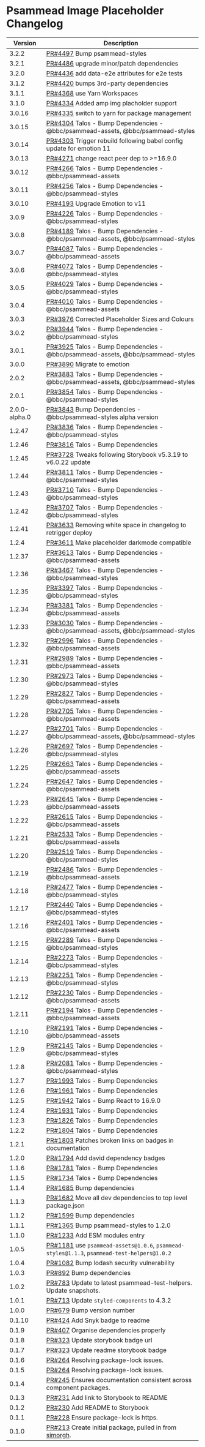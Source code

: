 # Psammead Image Placeholder Changelog

<!-- prettier-ignore -->
| Version | Description |
|---------|-------------|
| 3.2.2 | [PR#4497](https://github.com/bbc/psammead/pull/4497) Bump psammead-styles |
| 3.2.1 | [PR#4486](https://github.com/bbc/psammead/pull/4486) upgrade minor/patch dependencies |
| 3.2.0 | [PR#4436](https://github.com/bbc/psammead/pull/4436) add data-e2e attributes for e2e tests |
| 3.1.2 | [PR#4420](https://github.com/bbc/psammead/pull/4420) bumps 3rd-party dependencies |
| 3.1.1 | [PR#4368](https://github.com/bbc/psammead/pull/4368) use Yarn Workspaces |
| 3.1.0 | [PR#4334](https://github.com/bbc/psammead/pull/4334) Added amp img placholder support |
| 3.0.16 | [PR#4335](https://github.com/bbc/psammead/pull/4335) switch to yarn for package management |
| 3.0.15 | [PR#4304](https://github.com/bbc/psammead/pull/4304) Talos - Bump Dependencies - @bbc/psammead-assets, @bbc/psammead-styles |
| 3.0.14 | [PR#4303](https://github.com/bbc/psammead/pull/4303) Trigger rebuild following babel config update for emotion 11 |
| 3.0.13 | [PR#4271](https://github.com/bbc/psammead/pull/4271) change react peer dep to >=16.9.0 |
| 3.0.12 | [PR#4266](https://github.com/bbc/psammead/pull/4266) Talos - Bump Dependencies - @bbc/psammead-assets |
| 3.0.11 | [PR#4256](https://github.com/bbc/psammead/pull/4256) Talos - Bump Dependencies - @bbc/psammead-styles |
| 3.0.10 | [PR#4193](https://github.com/bbc/psammead/pull/4193) Upgrade Emotion to v11 |
| 3.0.9 | [PR#4226](https://github.com/bbc/psammead/pull/4226) Talos - Bump Dependencies - @bbc/psammead-styles |
| 3.0.8 | [PR#4189](https://github.com/bbc/psammead/pull/4189) Talos - Bump Dependencies - @bbc/psammead-assets, @bbc/psammead-styles |
| 3.0.7 | [PR#4087](https://github.com/bbc/psammead/pull/4087) Talos - Bump Dependencies - @bbc/psammead-assets |
| 3.0.6 | [PR#4072](https://github.com/bbc/psammead/pull/4072) Talos - Bump Dependencies - @bbc/psammead-styles |
| 3.0.5 | [PR#4029](https://github.com/bbc/psammead/pull/4029) Talos - Bump Dependencies - @bbc/psammead-styles |
| 3.0.4 | [PR#4010](https://github.com/bbc/psammead/pull/4010) Talos - Bump Dependencies - @bbc/psammead-assets |
| 3.0.3 | [PR#3976](https://github.com/bbc/psammead/pull/3976) Corrected Placeholder Sizes and Colours |
| 3.0.2 | [PR#3944](https://github.com/bbc/psammead/pull/3944) Talos - Bump Dependencies - @bbc/psammead-styles |
| 3.0.1 | [PR#3925](https://github.com/bbc/psammead/pull/3925) Talos - Bump Dependencies - @bbc/psammead-assets, @bbc/psammead-styles |
| 3.0.0 | [PR#3890](https://github.com/bbc/psammead/pull/3890) Migrate to emotion |
| 2.0.2 | [PR#3883](https://github.com/bbc/psammead/pull/3883) Talos - Bump Dependencies - @bbc/psammead-assets, @bbc/psammead-styles |
| 2.0.1 | [PR#3854](https://github.com/bbc/psammead/pull/3854) Talos - Bump Dependencies - @bbc/psammead-styles |
| 2.0.0-alpha.0 | [PR#3843](https://github.com/bbc/psammead/pull/3843) Bump Dependencies - @bbc/psammead-styles alpha version |
| 1.2.47 | [PR#3836](https://github.com/bbc/psammead/pull/3836) Talos - Bump Dependencies - @bbc/psammead-styles |
| 1.2.46 | [PR#3816](https://github.com/bbc/psammead/pull/3816) Talos - Bump Dependencies |
| 1.2.45 | [PR#3728](https://github.com/bbc/psammead/pull/3728) Tweaks following Storybook v5.3.19 to v6.0.22 update |
| 1.2.44 | [PR#3811](https://github.com/bbc/psammead/pull/3811) Talos - Bump Dependencies - @bbc/psammead-styles |
| 1.2.43 | [PR#3710](https://github.com/bbc/psammead/pull/3710) Talos - Bump Dependencies - @bbc/psammead-styles |
| 1.2.42 | [PR#3707](https://github.com/bbc/psammead/pull/3707) Talos - Bump Dependencies - @bbc/psammead-styles |
| 1.2.41 | [PR#3633](https://github.com/bbc/psammead/pull/3633) Removing white space in changelog to retrigger deploy |
| 1.2.4 | [PR#3611](https://github.com/bbc/psammead/pull/3611) Make placeholder darkmode compatible |
| 1.2.37 | [PR#3613](https://github.com/bbc/psammead/pull/3613) Talos - Bump Dependencies - @bbc/psammead-assets |
| 1.2.36 | [PR#3467](https://github.com/bbc/psammead/pull/3467) Talos - Bump Dependencies - @bbc/psammead-styles |
| 1.2.35 | [PR#3397](https://github.com/bbc/psammead/pull/3397) Talos - Bump Dependencies - @bbc/psammead-styles |
| 1.2.34 | [PR#3381](https://github.com/bbc/psammead/pull/3381) Talos - Bump Dependencies - @bbc/psammead-assets |
| 1.2.33 | [PR#3030](https://github.com/bbc/psammead/pull/3030) Talos - Bump Dependencies - @bbc/psammead-assets, @bbc/psammead-styles |
| 1.2.32 | [PR#2996](https://github.com/bbc/psammead/pull/2996) Talos - Bump Dependencies - @bbc/psammead-assets |
| 1.2.31 | [PR#2989](https://github.com/bbc/psammead/pull/2989) Talos - Bump Dependencies - @bbc/psammead-assets |
| 1.2.30 | [PR#2973](https://github.com/bbc/psammead/pull/2973) Talos - Bump Dependencies - @bbc/psammead-styles |
| 1.2.29 | [PR#2827](https://github.com/bbc/psammead/pull/2827) Talos - Bump Dependencies - @bbc/psammead-assets |
| 1.2.28 | [PR#2705](https://github.com/bbc/psammead/pull/2705) Talos - Bump Dependencies - @bbc/psammead-assets |
| 1.2.27 | [PR#2701](https://github.com/bbc/psammead/pull/2701) Talos - Bump Dependencies - @bbc/psammead-assets, @bbc/psammead-styles |
| 1.2.26 | [PR#2697](https://github.com/bbc/psammead/pull/2697) Talos - Bump Dependencies - @bbc/psammead-styles |
| 1.2.25 | [PR#2663](https://github.com/bbc/psammead/pull/2663) Talos - Bump Dependencies - @bbc/psammead-assets |
| 1.2.24 | [PR#2647](https://github.com/bbc/psammead/pull/2647) Talos - Bump Dependencies - @bbc/psammead-assets |
| 1.2.23 | [PR#2645](https://github.com/bbc/psammead/pull/2645) Talos - Bump Dependencies - @bbc/psammead-assets |
| 1.2.22 | [PR#2615](https://github.com/bbc/psammead/pull/2615) Talos - Bump Dependencies - @bbc/psammead-assets |
| 1.2.21 | [PR#2533](https://github.com/bbc/psammead/pull/2533) Talos - Bump Dependencies - @bbc/psammead-assets |
| 1.2.20 | [PR#2519](https://github.com/bbc/psammead/pull/2519) Talos - Bump Dependencies - @bbc/psammead-styles |
| 1.2.19 | [PR#2486](https://github.com/bbc/psammead/pull/2486) Talos - Bump Dependencies - @bbc/psammead-assets |
| 1.2.18 | [PR#2477](https://github.com/bbc/psammead/pull/2477) Talos - Bump Dependencies - @bbc/psammead-styles |
| 1.2.17 | [PR#2440](https://github.com/bbc/psammead/pull/2440) Talos - Bump Dependencies - @bbc/psammead-styles |
| 1.2.16 | [PR#2401](https://github.com/bbc/psammead/pull/2401) Talos - Bump Dependencies - @bbc/psammead-assets |
| 1.2.15 | [PR#2289](https://github.com/bbc/psammead/pull/2289) Talos - Bump Dependencies - @bbc/psammead-styles |
| 1.2.14 | [PR#2273](https://github.com/bbc/psammead/pull/2273) Talos - Bump Dependencies - @bbc/psammead-styles |
| 1.2.13 | [PR#2251](https://github.com/bbc/psammead/pull/2251) Talos - Bump Dependencies - @bbc/psammead-styles |
| 1.2.12 | [PR#2230](https://github.com/bbc/psammead/pull/2230) Talos - Bump Dependencies - @bbc/psammead-assets |
| 1.2.11 | [PR#2194](https://github.com/bbc/psammead/pull/2194) Talos - Bump Dependencies - @bbc/psammead-assets |
| 1.2.10 | [PR#2191](https://github.com/bbc/psammead/pull/2191) Talos - Bump Dependencies - @bbc/psammead-assets |
| 1.2.9 | [PR#2145](https://github.com/bbc/psammead/pull/2145) Talos - Bump Dependencies - @bbc/psammead-styles |
| 1.2.8 | [PR#2081](https://github.com/bbc/psammead/pull/2081) Talos - Bump Dependencies - @bbc/psammead-styles |
| 1.2.7 | [PR#1993](https://github.com/bbc/psammead/pull/1993) Talos - Bump Dependencies |
| 1.2.6 | [PR#1961](https://github.com/bbc/psammead/pull/1961) Talos - Bump Dependencies |
| 1.2.5 | [PR#1942](https://github.com/bbc/psammead/pull/1942) Talos - Bump React to 16.9.0 |
| 1.2.4 | [PR#1931](https://github.com/bbc/psammead/pull/1931) Talos - Bump Dependencies |
| 1.2.3 | [PR#1826](https://github.com/bbc/psammead/pull/1826) Talos - Bump Dependencies |
| 1.2.2 | [PR#1804](https://github.com/bbc/psammead/pull/1804) Talos - Bump Dependencies |
| 1.2.1 | [PR#1803](https://github.com/bbc/psammead/pull/1803/) Patches broken links on badges in documentation |
| 1.2.0 | [PR#1794](https://github.com/bbc/psammead/pull/1794) Add david dependency badges |
| 1.1.6 | [PR#1781](https://github.com/bbc/psammead/pull/1781) Talos - Bump Dependencies |
| 1.1.5 | [PR#1734](https://github.com/bbc/psammead/pull/1734) Talos - Bump Dependencies |
| 1.1.4   | [PR#1685](https://github.com/bbc/psammead/pull/1685) Bump dependencies |
| 1.1.3 | [PR#1682](https://github.com/bbc/psammead/pull/1682) Move all dev dependencies to top level package.json |
| 1.1.2  | [PR#1599](https://github.com/bbc/psammead/pull/1599) Bump dependencies |
| 1.1.1 | [PR#1365](https://github.com/bbc/psammead/pull/1365) Bump psammead-styles to 1.2.0 |
| 1.1.0 | [PR#1233](https://github.com/bbc/psammead/pull/1233) Add ESM modules entry |
| 1.0.5 | [PR#1181](https://github.com/bbc/psammead/pull/1181) use `psammead-assets@1.0.6`, `psammead-styles@1.1.3`, `psammead-test-helpers@1.0.2`|
| 1.0.4 | [PR#1082](https://github.com/bbc/psammead/pull/1082) Bump lodash security vulnerability |
| 1.0.3 | [PR#892](https://github.com/bbc/psammead/pull/892) Bump dependencies |
| 1.0.2 | [PR#783](https://github.com/bbc/psammead/pull/783) Update to latest psammead-test-helpers. Update snapshots. |
| 1.0.1 | [PR#713](https://github.com/bbc/psammead/pull/713) Update `styled-components` to 4.3.2 |
| 1.0.0 | [PR#679](https://github.com/bbc/psammead/pull/679) Bump version number |
| 0.1.10 | [PR#424](https://github.com/bbc/psammead/pull/424) Add Snyk badge to readme |
| 0.1.9 | [PR#407](https://github.com/bbc/psammead/pull/407) Organise dependencies properly |
| 0.1.8 | [PR#323](https://github.com/bbc/psammead/pull/323) Update storybook badge url |
| 0.1.7 | [PR#323](https://github.com/BBC/psammead/pull/323) Update readme storybook badge |
| 0.1.6 | [PR#264](https://github.com/BBC/psammead/pull/319) Resolving package-lock issues. |
| 0.1.5 | [PR#264](https://github.com/BBC/psammead/pull/264) Resolving package-lock issues. |
| 0.1.4 | [PR#245](https://github.com/BBC-News/psammead/pull/245) Ensures documentation consistent across component packages. |
| 0.1.3 | [PR#231](https://github.com/BBC-News/psammead/pull/231) Add link to Storybook to README |
| 0.1.2 | [PR#230](https://github.com/BBC-News/psammead/pull/230) Add README to Storybook |
| 0.1.1 | [PR#228](https://github.com/BBC-News/psammead/pull/228) Ensure package-lock is https. |
| 0.1.0 | [PR#213](https://github.com/BBC-News/psammead/pull/213) Create initial package, pulled in from [simorgh](https://github.com/BBC-News/simorgh). |
